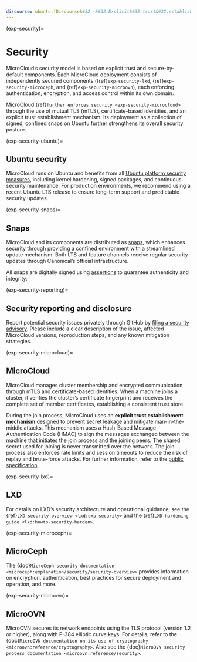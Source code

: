 ```yaml
---
discourse: ubuntu:[Discourse&#32;-&#32;Explicit&#32;trust&#32;establishment&#32;mechanism&#32;for&#32;MicroCloud](44261)
---
```


(exp-security)=
# Security

MicroCloud’s security model is based on explicit trust and secure-by-default components. Each MicroCloud deployment consists of independently secured components ({ref}`exp-security-lxd`, {ref}`exp-security-microceph`, and {ref}`exp-security-microovn`), each enforcing authentication, encryption, and access control within its own domain.

MicroCloud {ref}`further enforces security <exp-security-microcloud>` through the use of mutual TLS (mTLS), certificate-based identities, and an explicit trust establishment mechanism. Its deployment as a collection of signed, confined snaps on Ubuntu further strengthens its overall security posture.

(exp-security-ubuntu)=
## Ubuntu security

MicroCloud runs on Ubuntu and benefits from all [Ubuntu platform security measures](https://ubuntu.com/security), including kernel hardening, signed packages, and continuous security maintenance. For production environments, we recommend using a recent Ubuntu LTS release to ensure long-term support and predictable security updates.

(exp-security-snaps)=
## Snaps

MicroCloud and its components are distributed as [snaps](https://snapcraft.io/docs), which enhances security through providing a confined environment with a streamlined update mechanism. Both LTS and feature channels receive regular security updates through Canonical’s official infrastructure.

All snaps are digitally signed using [assertions](https://snapcraft.io/docs/assertions) to guarantee authenticity and integrity.

(exp-security-reporting)=
## Security reporting and disclosure

Report potential security issues privately through GitHub by [filing a security advisory](https://github.com/canonical/microcloud/security/advisories/new). Please include a clear description of the issue, affected MicroCloud versions, reproduction steps, and any known mitigation strategies.

(exp-security-microcloud)=
## MicroCloud

MicroCloud manages cluster membership and encrypted communication through mTLS and certificate-based identities. When a machine joins a cluster, it verifies the cluster’s certificate fingerprint and receives the complete set of member certificates, establishing a consistent trust store.

During the join process, MicroCloud uses an **explicit trust establishment mechanism** designed to prevent secret leakage and mitigate man-in-the-middle attacks. This mechanism uses a Hash-Based Message Authentication Code (HMAC) to sign the messages exchanged between the machine that initiates the join process and the joining peers. The shared secret used for joining is never transmitted over the network. The join process also enforces rate limits and session timeouts to reduce the risk of replay and brute-force attacks. For further information, refer to the [public specification](https://discourse.ubuntu.com/t/explicit-trust-establishment-mechanism-for-microcloud/44261).

(exp-security-lxd)=
## LXD

For details on LXD’s security architecture and operational guidance, see the {ref}`LXD security overview <lxd:exp-security>` and the {ref}`LXD hardening guide <lxd:howto-security-harden>`.

(exp-security-microceph)=
## MicroCeph

The {doc}`MicroCeph security documentation <microceph:explanation/security/security-overview>` provides information on encryption, authentication, best practices for secure deployment and operation, and more.

(exp-security-microovn)=
## MicroOVN

MicroOVN secures its network endpoints using the TLS protocol (version 1.2 or higher), along with P-384 elliptic curve keys. For details, refer to the {doc}`MicroOVN documentation on its use of cryptography <microovn:reference/cryptography>`. Also see the {doc}`MicroOVN security process documentation <microovn:reference/security>`.
